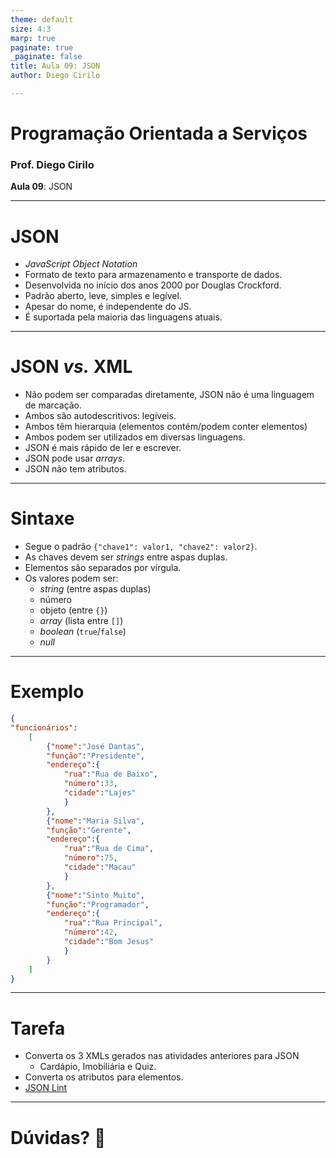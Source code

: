 ```yaml
---
theme: default
size: 4:3
marp: true
paginate: true
_paginate: false
title: Aula 09: JSON
author: Diego Cirilo

---
```

<style>
img {
  display: block;
  margin: 0 auto;
}
</style>

# <!-- fit --> Programação Orientada a Serviços

### Prof. Diego Cirilo

**Aula 09**: JSON

---
# JSON
- *JavaScript Object Notation*
- Formato de texto para armazenamento e transporte de dados.
- Desenvolvida no início dos anos 2000 por Douglas Crockford.
- Padrão aberto, leve, simples e legível.
- Apesar do nome, é independente do JS.
- É suportada pela maioria das linguagens atuais.

---
# JSON *vs.* XML
- Não podem ser comparadas diretamente, JSON não é uma linguagem de marcação.
- Ambos são autodescritivos: legíveis.
- Ambos têm hierarquia (elementos contém/podem conter elementos)
- Ambos podem ser utilizados em diversas linguagens.
- JSON é mais rápido de ler e escrever.
- JSON pode usar *arrays*.
- JSON não tem atributos.

---
# Sintaxe
- Segue o padrão `{"chave1": valor1, "chave2": valor2}`.
- As chaves devem ser *strings* entre aspas duplas.
- Elementos são separados por vírgula.
- Os valores podem ser:
    - *string* (entre aspas duplas)
    - número
    - objeto (entre `{}`)
    - *array* (lista entre `[]`)
    - *boolean* (`true`/`false`)
    - *null*
---
<style scoped>section { font-size: 28px; }</style>
# Exemplo
```json
{
"funcionários":
    [
        {"nome":"José Dantas",
        "função":"Presidente",
        "endereço":{
            "rua":"Rua de Baixo",
            "número":33,
            "cidade":"Lajes"
            }
        },
        {"nome":"Maria Silva",
        "função":"Gerente",
        "endereço":{
            "rua":"Rua de Cima",
            "número":75,
            "cidade":"Macau"
            }
        },
        {"nome":"Sinto Muito",
        "função":"Programador",
        "endereço":{
            "rua":"Rua Principal",
            "número":42,
            "cidade":"Bom Jesus"
            }
        }
    ]
}
```
---
# Tarefa
- Converta os 3 XMLs gerados nas atividades anteriores para JSON
    - Cardápio, Imobiliária e Quiz.
- Converta os atributos para elementos.
- [JSON Lint](https://jsonlint.com/)

---
# <!--fit--> Dúvidas? 🤔

